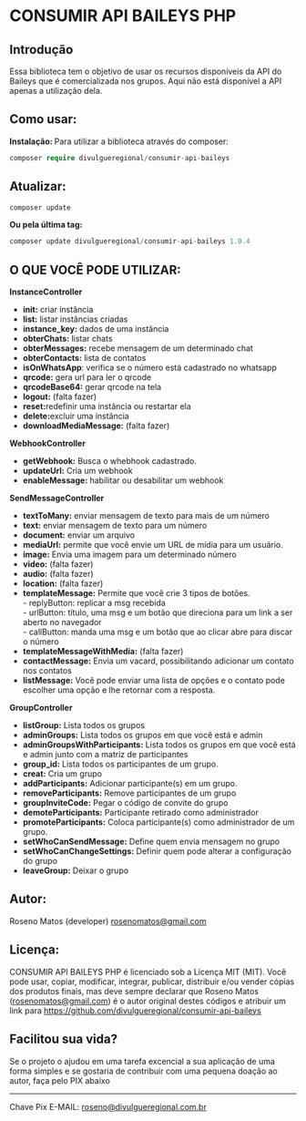 # CONSUMIR API BAILEYS PHP

## Introdução

Essa biblioteca tem o objetivo de usar os recursos disponíveis da API do Baileys que é comercializada nos grupos. Aqui não está disponível a API apenas a utilização dela.

## Como usar:
<b>Instalação: </b>
Para utilizar a biblioteca através do composer:
```php
composer require divulgueregional/consumir-api-baileys
```
## Atualizar:
```php
composer update
```
<b>Ou pela última tag: </b>
```php
composer update divulgueregional/consumir-api-baileys 1.0.4
```

## O QUE VOCÊ PODE UTILIZAR:
<b>InstanceController</b>
- <b>init:</b> criar instância
- <b>list:</b> listar instâncias criadas
- <b>instance_key:</b> dados de uma instância
- <b>obterChats:</b> listar chats
- <b>obterMessages:</b> recebe mensagem de um determinado chat
- <b>obterContacts:</b> lista de contatos
- <b>isOnWhatsApp</b>: verifica se o número está cadastrado no whatsapp
- <b>qrcode:</b> gera url para ler o qrcode
- <b>qrcodeBase64:</b> gerar qrcode na tela
- <b>logout:</b> (falta fazer)
- <b>reset:</b>redefinir uma instância ou restartar ela
- <b>delete:</b>excluir uma instância
- <b>downloadMediaMessage:</b> (falta fazer)

<b>WebhookController</b>
- <b>getWebhook:</b> Busca o whebhook cadastrado.
- <b>updateUrl:</b> Cria um webhook
- <b>enableMessage:</b> habilitar ou desabilitar um webhook

<b>SendMessageController</b>
- <b>textToMany:</b> enviar mensagem de texto para mais de um número
- <b>text:</b> enviar mensagem de texto para um número
- <b>document:</b> enviar um arquivo
- <b>mediaUrl:</b> permite que você envie um URL de mídia para um usuário.
- <b>image:</b> Envia uma imagem para um determinado número
- <b>video:</b> (falta fazer)
- <b>audio:</b> (falta fazer)
- <b>location:</b> (falta fazer)
- <b>templateMessage:</b> Permite que você crie 3 tipos de botões.<br>
        - replyButton: replicar a msg recebida<br>
        - urlButton: título, uma msg e um botão que direciona para um link a ser aberto no navegador<br>
        - callButton: manda uma msg e um botão que ao clicar abre para discar o número<br>
- <b>templateMessageWithMedia:</b> (falta fazer)
- <b>contactMessage:</b> Envia um vacard, possibilitando adicionar um contato nos contatos<br>
- <b>listMessage:</b> Você pode enviar uma lista de opções e o contato pode escolher uma opção e lhe retornar com a resposta.<br>

<b>GroupController</b>
- <b>listGroup:</b> Lista todos os grupos
- <b>adminGroups:</b> Lista todos os grupos em que você está e admin
- <b>adminGroupsWithParticipants:</b> Lista todos os grupos em que você está e admin junto com a matriz de participantes
- <b>group_id:</b> Lista todos os participantes de um grupo.<br>
- <b>creat:</b> Cria um grupo
- <b>addParticipants:</b> Adicionar participante(s) em um grupo.
- <b>removeParticipants:</b> Remove participantes de um grupo
- <b>groupInviteCode:</b> Pegar o código de convite do grupo
- <b>demoteParticipants:</b> Participante retirado como administrador
- <b>promoteParticipants:</b> Coloca  participante(s) como administrador de um grupo.
- <b>setWhoCanSendMessage:</b> Define quem envia mensagem no grupo
- <b>setWhoCanChangeSettings:</b> Definir quem pode alterar a configuração do grupo
- <b>leaveGroup:</b> Deixar o grupo


## Autor:
Roseno Matos (developer) rosenomatos@gmail.com

## Licença:
CONSUMIR API BAILEYS PHP é licenciado sob a Licença MIT (MIT). Você pode usar, copiar, modificar, integrar, publicar, distribuir e/ou vender cópias dos produtos finais, mas deve sempre declarar que Roseno Matos (rosenomatos@gmail.com) é o autor original destes códigos e atribuir um link para https://github.com/divulgueregional/consumir-api-baileys
<!-- ## Comunidade: -->
## Facilitou sua vida?
Se o projeto o ajudou em uma tarefa excencial a sua aplicação de uma forma simples e se gostaria de contribuir com uma pequena doação ao autor, faça pelo PIX abaixo<br><hr>

Chave Pix E-MAIL: roseno@divulgueregional.com.br
